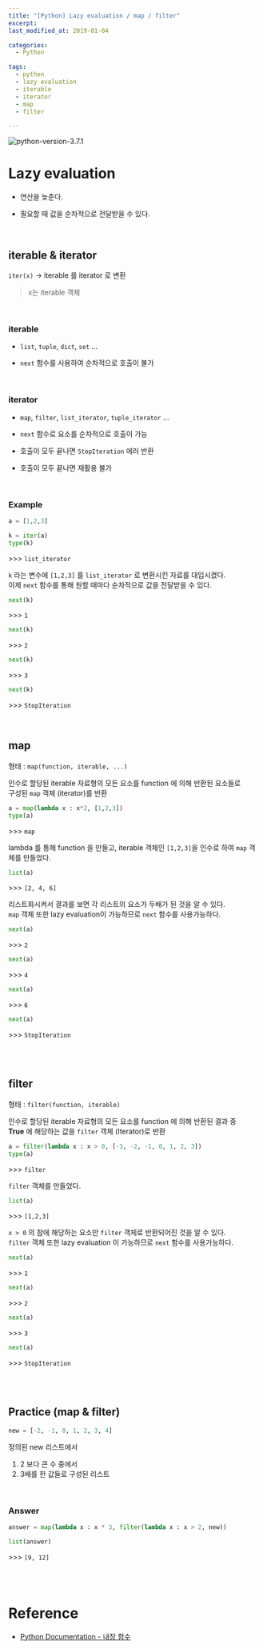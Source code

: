 ```yaml
---
title: "[Python] Lazy evaluation / map / filter"
excerpt: 
last_modified_at: 2019-01-04

categories:
  - Python

tags:
  - python
  - lazy evaluation
  - iterable
  - iterator
  - map
  - filter

---
```


![python-version-3.7.1](https://img.shields.io/badge/python-v3.7.1-blue.svg)

# Lazy evaluation

- 연산을 늦춘다.

- 필요할 때 값을 순차적으로 전달받을 수 있다.

<br>

## iterable & iterator

`iter(x)` → iterable 를 iterator 로 변환

> x는 iterable 객체

<br>

### iterable

- `list`, `tuple`, `dict`, `set` ...

- `next` 함수를 사용하여 순차적으로 호출이 불가

<br>

### iterator

- `map`, `filter`, `list_iterator`, `tuple_iterator` ...

- `next` 함수로 요소를 순차적으로 호출이 가능

- 호출이 모두 끝나면 `StopIteration` 에러 반환

- 호출이 모두 끝나면 재활용 불가

<br>

### Example

```python
a = [1,2,3]

k = iter(a)
type(k)
```
\>\>\> `list_iterator`  

`k` 라는 변수에 `[1,2,3]` 를 `list_iterator` 로 변환시킨 자료를 대입시켰다.  
이제 `next` 함수를 통해 원할 때마다 순차적으로 값을 전달받을 수 있다.  

```python
next(k)
```
\>\>\> `1`  

```python
next(k)
```
\>\>\> `2`  

```python
next(k)
```
\>\>\> `3`  

```python
next(k)
```
\>\>\> `StopIteration`  

<br>

## map

형태 : `map(function, iterable, ...)`

인수로 할당된 iterable 자료형의 모든 요소를 function 에 의해 반환된 요소들로  
구성된 `map` 객체 (iterator)를 반환  

```python
a = map(lambda x : x*2, [1,2,3])
type(a)
```
\>\>\> `map`  

lambda 를 통해 function 을 만들고, iterable 객체인 `[1,2,3]`을 인수로 하여 `map` 객체를 만들었다.  

```python
list(a)
```
\>\>\> `[2, 4, 6]`  

리스트화시켜서 결과를 보면 각 리스트의 요소가 두배가 된 것을 알 수 있다.  
`map` 객체 또한 lazy evaluation이 가능하므로 `next` 함수를 사용가능하다.

```python
next(a)
```
\>\>\> `2`  

```python
next(a)
```
\>\>\> `4`  

```python
next(a)
```
\>\>\> `6`  

```python
next(a)
```
\>\>\> `StopIteration`  

<br><br>

## filter

형태 : `filter(function, iterable)`

인수로 할당된 iterable 자료형의 모든 요소를 function 에 의해 반환된 결과 중  
**True** 에 해당하는 값을 `filter` 객체 (Iterator)로 반환

```python
a = filter(lambda x : x > 0, [-3, -2, -1, 0, 1, 2, 3])
type(a)
```
\>\>\> `filter`  

`filter` 객체를 만들었다.

```python
list(a)
```
\>\>\> `[1,2,3]`  

`x > 0` 의 참에 해당하는 요소만 `filter` 객체로 반환되어진 것을 알 수 있다.  
`filter` 객체 또한 lazy evaluation 이 가능하므로 `next` 함수를 사용가능하다.

```python
next(a)
```
\>\>\> `1`  

```python
next(a)
```
\>\>\> `2`  

```python
next(a)
```
\>\>\> `3`  

```python
next(a)
```
\>\>\> `StopIteration`  

<br><br>

## Practice (map & filter)

```python
new = [-2, -1, 0, 1, 2, 3, 4]
```

정의된 new 리스트에서

1. 2 보다 큰 수 중에서
2. 3배를 한 값들로 구성된 리스트

<br>

### Answer

```python
answer = map(lambda x : x * 3, filter(lambda x : x > 2, new))

list(answer)
```
\>\>\> `[9, 12]`

<br><br>

# Reference

- [Python Documentation - 내장 함수](https://docs.python.org/ko/3.6/library/functions.html)
